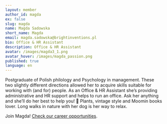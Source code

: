 ```yaml
---
layout: member
author_id: magda
ex: false
slug: magda
name: Magda Sadowska
short_name: Magda
email: magda.sadowska@brightinventions.pl
bio: Office & HR Assistant
description: Office & HR Assistant
avatar: /images/magda3_1.png
avatar_hover: /images/magda_passion.png
published: true
language: en
---
```

Postgraduate of Polish philology and Psychology in management. These two slightly different directions allowed her to acquire skills suitable for working with (and for) people. As an Office & HR Assistant she’s providing administrative and HR support and helps to run an office. Ask her anything and she’ll do her best to help you! 🙂 Plants, vintage style and Moomin books lover. Long walks in nature with her dog is her way to relax.

Join Magda! [Check our career opportunities](/career).
